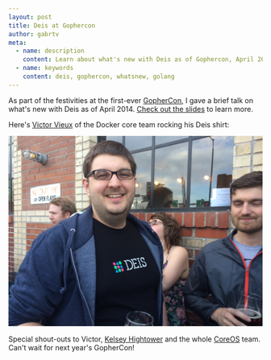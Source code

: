 ```yaml
---
layout: post
title: Deis at Gophercon
author: gabrtv
meta:
  - name: description
    content: Learn about what's new with Deis as of Gophercon, April 2014.
  - name: keywords
    content: deis, gophercon, whatsnew, golang
---
```


As part of the festivities at the first-ever [GopherCon](http://www.gophercon.com/), I gave a brief talk on what's new with Deis as of April 2014.  [Check out the slides](http://gabrtv.github.io/deis-whatsnew-2014/#/) to learn more.

Here's [Victor Vieux](https://twitter.com/vieux) of the Docker core team rocking his Deis shirt:

![Victor Vieux of the Docker core team rocking his Deis shirt](/assets/img/vieux_docker_deis.jpg)

Special shout-outs to Victor, [Kelsey Hightower](https://github.com/kelseyhightower) and the whole [CoreOS](https://coreos.com) team.  Can't wait for next year's GopherCon!

<!--more-->